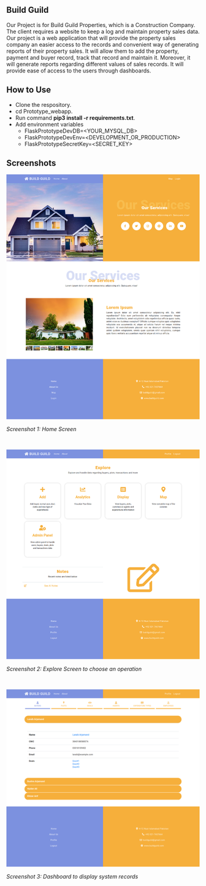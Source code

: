 ## Build Guild

Our Project is for Build Guild Properties, which is a Construction Company. The client requires a website to keep a log and maintain property sales data. Our project is a web application that will provide the property sales company an easier access to the records and convenient way of generating reports of their property sales. It will allow them to add the property, payment and buyer record, track that record and maintain it. Moreover, it will generate reports regarding different values of sales records. It will provide ease of access to the users through dashboards. 

## How to Use

- Clone the respository.
- cd Prototype_webapp.
- Run command **pip3 install -r requirements.txt**.
- Add environment variables 
  - FlaskPrototypeDevDB=<YOUR_MYSQL_DB>
  - FlaskPrototypeDevEnv=<DEVELOPMENT_OR_PRODUCTION>
  - FlaskPrototypeSecretKey=<SECRET_KEY>

## Screenshots

![Home Screen](https://github.com/AnumMujahid/Prototype_webapp/blob/master/Resources/b1.png)

*Screenshot 1: Home Screen*

<br />

![Explore Screen](https://github.com/AnumMujahid/Prototype_webapp/blob/master/Resources/b2.png)

*Screenshot 2: Explore Screen to choose an operation*

<br />

![Data Dashboard](https://github.com/AnumMujahid/Prototype_webapp/blob/master/Resources/b3.png)

*Screenshot 3: Dashboard to display system records*
